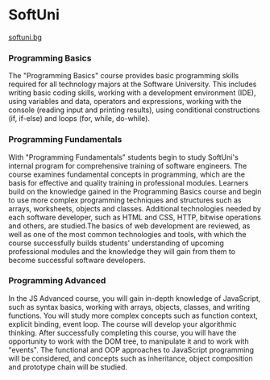 # SoftUni
[softuni.bg](https://softuni.bg/)

### Programming Basics
The "Programming Basics" course provides basic programming skills required for all technology majors at the Software University. This includes writing basic coding skills, working with a development environment (IDE), using variables and data, operators and expressions, working with the console (reading input and printing results), using conditional constructions (if, if-else) and loops (for, while, do-while).

### Programming Fundamentals
With "Programming Fundamentals" students begin to study SoftUni's internal program for comprehensive training of software engineers. The course examines fundamental concepts in programming, which are the basis for effective and quality training in professional modules. Learners build on the knowledge gained in the Programming Basics course and begin to use more complex programming techniques and structures such as arrays, worksheets, objects and classes. Additional technologies needed by each software developer, such as HTML and CSS, HTTP, bitwise operations and others, are studied.The basics of web development are reviewed, as well as one of the most common technologies and tools, with which the course successfully builds students' understanding of upcoming professional modules and the knowledge they will gain from them to become successful software developers.

### Programming Advanced
In the JS Advanced course, you will gain in-depth knowledge of JavaScript, such as syntax basics, working with arrays, objects, classes, and writing functions. You will study more complex concepts such as function context, explicit binding, event loop. The course will develop your algorithmic thinking. After successfully completing this course, you will have the opportunity to work with the DOM tree, to manipulate it and to work with "events". The functional and OOP approaches to JavaScript programming will be considered, and concepts such as inheritance, object composition and prototype chain will be studied.
